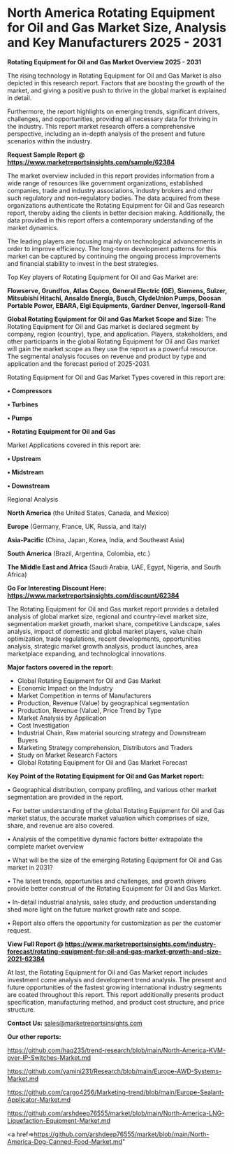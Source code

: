   # North America Rotating Equipment for Oil and Gas Market Size, Analysis and Key Manufacturers 2025 - 2031

<Strong> Rotating Equipment for Oil and Gas Market Overview 2025 - 2031</strong>

The rising technology in Rotating Equipment for Oil and Gas Market is also depicted in this research report. Factors that are boosting the growth of the market, and giving a positive push to thrive in the global market is explained in detail.

Furthermore, the report highlights on emerging trends, significant drivers, challenges, and opportunities, providing all necessary data for thriving in the industry. This report market research offers a comprehensive perspective, including an in-depth analysis of the present and future scenarios within the industry.

<strong>Request Sample Report @ <a href=https://www.marketreportsinsights.com/sample/62384>https://www.marketreportsinsights.com/sample/62384</a></strong>

The market overview included in this report provides information from a wide range of resources like government organizations, established companies, trade and industry associations, industry brokers and other such regulatory and non-regulatory bodies. The data acquired from these organizations authenticate the Rotating Equipment for Oil and Gas research report, thereby aiding the clients in better decision making. Additionally, the data provided in this report offers a contemporary understanding of the market dynamics.

The leading players are focusing mainly on technological advancements in order to improve efficiency. The long-term development patterns for this market can be captured by continuing the ongoing process improvements and financial stability to invest in the best strategies.

Top Key players of Rotating Equipment for Oil and Gas Market are:

<strong>Flowserve, Grundfos, Atlas Copco, General Electric (GE), Siemens, Sulzer, Mitsubishi Hitachi, Ansaldo Energia, Busch, ClydeUnion Pumps, Doosan Portable Power, EBARA, Elgi Equipments, Gardner Denver, Ingersoll-Rand</strong>

<strong><b>Global Rotating Equipment for Oil and Gas Market Scope and Size:</b></strong>
The Rotating Equipment for Oil and Gas market is declared segment by company, region (country), type, and application. Players, stakeholders, and other participants in the global Rotating Equipment for Oil and Gas market will gain the market scope as they use the report as a powerful resource. The segmental analysis focuses on revenue and product by type and application and the forecast period of 2025-2031.

Rotating Equipment for Oil and Gas Market Types covered in this report are:

<strong>• Compressors

• Turbines

• Pumps

• Rotating Equipment for Oil and Gas</strong>

Market Applications covered in this report are:

<strong>• Upstream

• Midstream

• Downstream</strong> 

Regional Analysis

<strong>North America</strong> (the United States, Canada, and Mexico)

<strong>Europe</strong> (Germany, France, UK, Russia, and Italy)

<strong>Asia-Pacific</strong> (China, Japan, Korea, India, and Southeast Asia)

<strong>South America</strong> (Brazil, Argentina, Colombia, etc.)

<strong>The Middle East and Africa</strong> (Saudi Arabia, UAE, Egypt, Nigeria, and South Africa)

<strong>Go For Interesting Discount Here: <a href=https://www.marketreportsinsights.com/discount/62384>https://www.marketreportsinsights.com/discount/62384</a></strong>

The Rotating Equipment for Oil and Gas market report provides a detailed analysis of global market size, regional and country-level market size, segmentation market growth, market share, competitive Landscape, sales analysis, impact of domestic and global market players, value chain optimization, trade regulations, recent developments, opportunities analysis, strategic market growth analysis, product launches, area marketplace expanding, and technological innovations.

<strong><b>Major factors covered in the report:</b></strong>
<ul>
  <li>Global Rotating Equipment for Oil and Gas Market </li>
  <li>Economic Impact on the Industry</li>
  <li>Market Competition in terms of Manufacturers</li>
  <li>Production, Revenue (Value) by geographical segmentation</li>
  <li>Production, Revenue (Value), Price Trend by Type</li>
  <li>Market Analysis by Application</li>
  <li>Cost Investigation</li>
  <li>Industrial Chain, Raw material sourcing strategy and Downstream Buyers</li>
  <li>Marketing Strategy comprehension, Distributors and Traders</li>
  <li>Study on Market Research Factors</li>
  <li>Global Rotating Equipment for Oil and Gas Market Forecast</li>
</ul>

<strong><b>Key Point of the Rotating Equipment for Oil and Gas Market report:</b></strong>

• Geographical distribution, company profiling, and various other market segmentation are provided in the report.

• For better understanding of the global Rotating Equipment for Oil and Gas market status, the accurate market valuation which comprises of size, share, and revenue are also covered.

• Analysis of the competitive dynamic factors better extrapolate the complete market overview

• What will be the size of the emerging Rotating Equipment for Oil and Gas market in 2031?

• The latest trends, opportunities and challenges, and growth drivers provide better construal of the Rotating Equipment for Oil and Gas Market.

• In-detail industrial analysis, sales study, and production understanding shed more light on the future market growth rate and scope.

• Report also offers the opportunity for customization as per the customer request.

<strong><b>View Full Report @ <a href=https://www.marketreportsinsights.com/industry-forecast/rotating-equipment-for-oil-and-gas-market-growth-and-size-2021-62384>https://www.marketreportsinsights.com/industry-forecast/rotating-equipment-for-oil-and-gas-market-growth-and-size-2021-62384</a></b></strong>


At last, the Rotating Equipment for Oil and Gas Market report includes investment come analysis and development trend analysis. The present and future opportunities of the fastest growing international industry segments are coated throughout this report. This report additionally presents product specification, manufacturing method, and product cost structure, and price structure.

<strong>Contact Us:</strong>
sales@marketreportsinsights.com

<strong>Our other reports:</strong>

<a href=https://github.com/haq235/trend-research/blob/main/North-America-KVM-over-IP-Switches-Market.md>https://github.com/haq235/trend-research/blob/main/North-America-KVM-over-IP-Switches-Market.md</a>

<a href=https://github.com/yamini231/Research/blob/main/Europe-AWD-Systems-Market.md>https://github.com/yamini231/Research/blob/main/Europe-AWD-Systems-Market.md</a>

<a href=https://github.com/cargo4256/Marketing-trend/blob/main/Europe-Sealant-Applicator-Market.md>https://github.com/cargo4256/Marketing-trend/blob/main/Europe-Sealant-Applicator-Market.md</a>

<a href=https://github.com/arshdeep76555/market/blob/main/North-America-LNG-Liquefaction-Equipment-Market.md>https://github.com/arshdeep76555/market/blob/main/North-America-LNG-Liquefaction-Equipment-Market.md</a>

<a href=>https://github.com/arshdeep76555/market/blob/main/North-America-Dog-Canned-Food-Market.md</a>"
